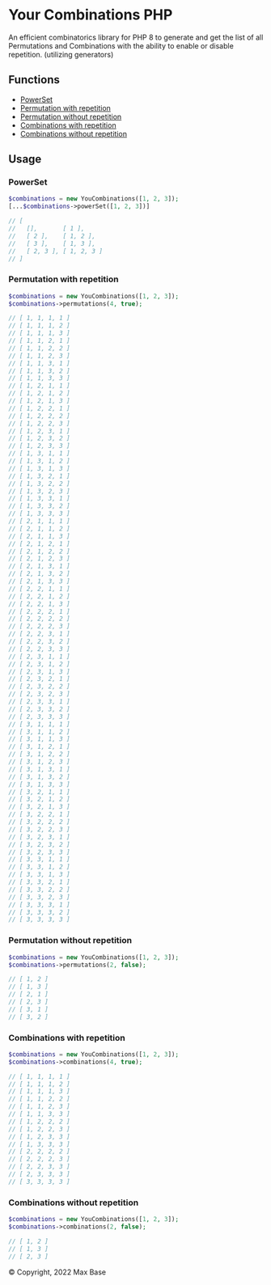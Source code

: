 # Your Combinations PHP

An efficient combinatorics library for PHP 8 to generate and get the list of all Permutations and Combinations with the ability to enable or disable repetition. (utilizing generators)

## Functions

- [PowerSet](#powerset)
- [Permutation with repetition](#permutation-with-repetition)
- [Permutation without repetition](#permutation-without-repetition)
- [Combinations with repetition](#combinations-with-repetition)
- [Combinations without repetition](#combinations-without-repetition)

## Usage

### PowerSet

```php
$combinations = new YouCombinations([1, 2, 3]);
[...$combinations->powerSet([1, 2, 3])]

// [
//   [],       [ 1 ],
//   [ 2 ],    [ 1, 2 ],
//   [ 3 ],    [ 1, 3 ],
//   [ 2, 3 ], [ 1, 2, 3 ]
// ]
```

### Permutation with repetition

```php
$combinations = new YouCombinations([1, 2, 3]);
$combinations->permutations(4, true);

// [ 1, 1, 1, 1 ]
// [ 1, 1, 1, 2 ]
// [ 1, 1, 1, 3 ]
// [ 1, 1, 2, 1 ]
// [ 1, 1, 2, 2 ]
// [ 1, 1, 2, 3 ]
// [ 1, 1, 3, 1 ]
// [ 1, 1, 3, 2 ]
// [ 1, 1, 3, 3 ]
// [ 1, 2, 1, 1 ]
// [ 1, 2, 1, 2 ]
// [ 1, 2, 1, 3 ]
// [ 1, 2, 2, 1 ]
// [ 1, 2, 2, 2 ]
// [ 1, 2, 2, 3 ]
// [ 1, 2, 3, 1 ]
// [ 1, 2, 3, 2 ]
// [ 1, 2, 3, 3 ]
// [ 1, 3, 1, 1 ]
// [ 1, 3, 1, 2 ]
// [ 1, 3, 1, 3 ]
// [ 1, 3, 2, 1 ]
// [ 1, 3, 2, 2 ]
// [ 1, 3, 2, 3 ]
// [ 1, 3, 3, 1 ]
// [ 1, 3, 3, 2 ]
// [ 1, 3, 3, 3 ]
// [ 2, 1, 1, 1 ]
// [ 2, 1, 1, 2 ]
// [ 2, 1, 1, 3 ]
// [ 2, 1, 2, 1 ]
// [ 2, 1, 2, 2 ]
// [ 2, 1, 2, 3 ]
// [ 2, 1, 3, 1 ]
// [ 2, 1, 3, 2 ]
// [ 2, 1, 3, 3 ]
// [ 2, 2, 1, 1 ]
// [ 2, 2, 1, 2 ]
// [ 2, 2, 1, 3 ]
// [ 2, 2, 2, 1 ]
// [ 2, 2, 2, 2 ]
// [ 2, 2, 2, 3 ]
// [ 2, 2, 3, 1 ]
// [ 2, 2, 3, 2 ]
// [ 2, 2, 3, 3 ]
// [ 2, 3, 1, 1 ]
// [ 2, 3, 1, 2 ]
// [ 2, 3, 1, 3 ]
// [ 2, 3, 2, 1 ]
// [ 2, 3, 2, 2 ]
// [ 2, 3, 2, 3 ]
// [ 2, 3, 3, 1 ]
// [ 2, 3, 3, 2 ]
// [ 2, 3, 3, 3 ]
// [ 3, 1, 1, 1 ]
// [ 3, 1, 1, 2 ]
// [ 3, 1, 1, 3 ]
// [ 3, 1, 2, 1 ]
// [ 3, 1, 2, 2 ]
// [ 3, 1, 2, 3 ]
// [ 3, 1, 3, 1 ]
// [ 3, 1, 3, 2 ]
// [ 3, 1, 3, 3 ]
// [ 3, 2, 1, 1 ]
// [ 3, 2, 1, 2 ]
// [ 3, 2, 1, 3 ]
// [ 3, 2, 2, 1 ]
// [ 3, 2, 2, 2 ]
// [ 3, 2, 2, 3 ]
// [ 3, 2, 3, 1 ]
// [ 3, 2, 3, 2 ]
// [ 3, 2, 3, 3 ]
// [ 3, 3, 1, 1 ]
// [ 3, 3, 1, 2 ]
// [ 3, 3, 1, 3 ]
// [ 3, 3, 2, 1 ]
// [ 3, 3, 2, 2 ]
// [ 3, 3, 2, 3 ]
// [ 3, 3, 3, 1 ]
// [ 3, 3, 3, 2 ]
// [ 3, 3, 3, 3 ]
```

### Permutation without repetition

```php
$combinations = new YouCombinations([1, 2, 3]);
$combinations->permutations(2, false);

// [ 1, 2 ]
// [ 1, 3 ]
// [ 2, 1 ]
// [ 2, 3 ]
// [ 3, 1 ]
// [ 3, 2 ]
```

### Combinations with repetition

```php
$combinations = new YouCombinations([1, 2, 3]);
$combinations->combinations(4, true);

// [ 1, 1, 1, 1 ]
// [ 1, 1, 1, 2 ]
// [ 1, 1, 1, 3 ]
// [ 1, 1, 2, 2 ]
// [ 1, 1, 2, 3 ]
// [ 1, 1, 3, 3 ]
// [ 1, 2, 2, 2 ]
// [ 1, 2, 2, 3 ]
// [ 1, 2, 3, 3 ]
// [ 1, 3, 3, 3 ]
// [ 2, 2, 2, 2 ]
// [ 2, 2, 2, 3 ]
// [ 2, 2, 3, 3 ]
// [ 2, 3, 3, 3 ]
// [ 3, 3, 3, 3 ]
```

### Combinations without repetition

```php
$combinations = new YouCombinations([1, 2, 3]);
$combinations->combinations(2, false);

// [ 1, 2 ]
// [ 1, 3 ]
// [ 2, 3 ]
```

© Copyright, 2022 Max Base
